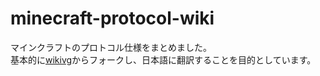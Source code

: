 # minecraft-protocol-wiki
マインクラフトのプロトコル仕様をまとめました。\
基本的に[wikivg](https://wiki.vg)からフォークし、日本語に翻訳することを目的としています。
